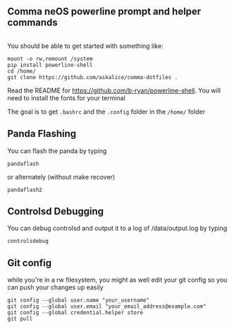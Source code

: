 ## Comma neOS powerline prompt and helper commands

<img src="https://emu.bz/xmf" alt="" />

You should be able to get started with something like:
```
mount -o rw,remount /system
pip install powerline-shell
cd /home/
git clone https://github.com/askalice/comma-dotfiles .
```

Read the README for https://github.com/b-ryan/powerline-shell. You will need to install the fonts for your terminal

The goal is to get `.bashrc` and the `.config` folder in the `/home/` folder

## Panda Flashing
You can flash the panda by typing
```
pandaflash
```

or alternately (without make recover)
```
pandaflash2
```

## Controlsd Debugging
You can debug controlsd and output it to a log of /data/output.log by typing
```
controlsdebug
```

## Git config
while you're in a rw filesystem, you might as well edit your git config so you can push your changes up easily
```
git config --global user.name "your_username"
git config --global user.email "your_email_address@example.com"
git config --global credential.helper store
git pull
```
